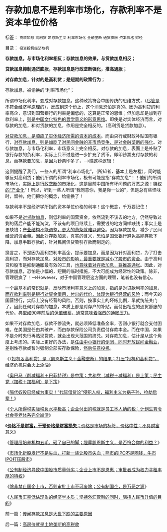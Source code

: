 # 存款加息不是利率市场化，存款利率不是资本单位价格

标签： `贷款加息` `高利贷` `凯恩斯主义` `利率市场化` `金融垄断` `通货膨胀` `资本价格` `财经` 

目录： `投资投机经济危机`

**存款加息，与市场化利率相反；存款加息的效果，与贷款加息相反；**

**贷款加息抑制通货膨胀，存款加息是行政垄断强化，推高通胀；**

**对存款加息，针对的是高利贷；是短期的政策行为**；

存款加息，被偷换的“利率市场化”；



所谓市场化利率，变成对存款加息。这种政策符合中国传统的思维方式，（[尽管是不符合经济学原理](../../../2010/6/8/免费的午餐？国民可以接受存款风险吗？.md)的），反应到这个份上，这个消息恐怕是真的。因为高利贷的利率高企，意识到国营银行的利率是偏低的，这算是正常的思维；但加息却是加到存款利率上，[则是中国文化特色的哲学意义的形意思维](../../../2009/4/17/形意思维：科学类思维和哲学类思维的根本区别.md)。即使是对实体经济而言，对存款的加息，和对贷款的加息，作用是完全相反的。（高利贷是贷款加息）。

[对贷款加息，是顺应了实体经济所需的资本的成本](../../../2011/1/17/广场协议德国马克和日元的冰火两重天.md)。而由央行或财政补贴国有银行，[对存款加息，则是加剧了对民间金融的非市场竞争，是对金融垄断的强化](../../../2011/8/28/犹太人从来没有控制欧洲的经济命脉.md)。对存款加息，与市场化利率，市场意义上完全相反。对存款的加息，表面上是补贴了银行存款的负利率，实际上只不过是进一步扩充了货币。即印钞票支付存款的利息，而存款要加息，是因为钞票印多了，——>瞧这种逻辑！



这倒提醒了我们，一些人的所谓“利率市场化”，（所知者，基本上是左棍），同时能够反对高利贷；他们所谓的利率市场化，极有可能是指“存款加息”！！他们的所谓市场化，[实际上是行政垄断的市场化](../../../2009/7/21/混水便于摸鱼，特权等于产权.md)，这是目前中国所有坏问题的万恶之源！[特权的“产业化](../../../2009/7/31/特权的经济学含义及利益演绎.md)”！所以，听到一些人所谓“我同意你，我是你一伙的”，但是总有些怪味时，留神，他们把你的概念，给偷换了！



存款利率不是经济学所指的资本单位价格的利率！这个概念，千万要记住！



如果不是[对贷款加息](../../../2010/11/22/加息恐怕难免；责任不在现政策.md)，则低利率的国营资金，依然流到不该去的地方，仍然导致过剩的落后产能不能淘汰，不该有的项目继续上，需要钱的地方同样缺钱；事实上是更缺钱；[产业结构不能调整，更大的萧条就难以避免](../../../2010/4/24/生产供给和消费需求严重失衡，中国或将步入大萧条.md)。因为存款加息，减少了民间经营的资金量。因此对存款加息，真实的含义，恐怕是国营银行避免高能存款下降，加息争取存款的，针对民间信贷吸引存款而制定的。

换言之，不是因为高利贷利率高企，提示要加息，而是因为针对高利贷，为了打击高利贷，而对存款加息。[对股市的影响，最重要就是减小了股市的资金](../../../2011/7/1/A股合理的市盈率应是无限高.md)。由于高利贷和股市是抑制通胀最有效的工具，[也意味着对存款加息，将推高通胀](../../../2011/10/9/&quot;零和投机&quot;的贡献，高利贷是最核心的价格信号.md)。因此，对存款加息，恐怕是小幅的，短期的临时措施，不大可能成为经常性的政策。除非，管理层疯了！——>However，对于中国管理层这方面的理智，笔者也没有信心。

一个最基本的常识就是，反映市场利率意义上的加息，指的是对贷款利率的加息，[而存款利率则是银行对资金借用，付出的代价，体现为银行经营的风险](../../../2011/6/23/高利贷是风险投资；有息存款的本质就是高利贷；.md)；而今天的国营银行，实际上没有经营的风险。否则，按事实上的坏帐比例，早就统统关门了。因此任何对存款的加息，本质上都是对存户的补贴，而付出相应的通货膨胀的代价。典[型如90年前后的保值储蓄，通常意味着强烈的通胀压力](../../../2011/6/22/保值储蓄不可行；负利率不应干预存款利息.md)。



如果不对存款加息，存款不停流失，就必须降低准备金率，否则小银行就会支付困难。在美国是任由其破产，而由存款保险公司负责偿付存款本金。而在中国，如果不是介时央行再贴现贷款，就会出现大范围的挤兑。对存款加息，估计是从这个角度上考虑的。实际上更好的办法，是[任由中小银行的倒闭，同时开放民间金融业](../../../2009/8/13/改革关键的战区是银行造小造强承担责任的改革.md)，差别性存款或暂时强制全部买存款保险，[然后任意投机](../../../2010/1/28/投机如何才能危害社会？.md)。

《（[投机＆高利贷）是（凯恩斯主义＋金融垄断）的结果；打压“投机和高利贷”，经济危机只会火上添油](../../../2011/9/21/打压“投机和高利贷”，经济危机只会火上添油.md)》

《[奥巴马（削减福利＋巴菲特税）是中策；共和党（减税＋减福利）是上策；民主党（加税＋加福利）是下策](../../../2011/9/21/奥巴马（削减福利＋巴菲特税）是中策；巴菲特税尚算合理.md)》

《[隔代奴役已经成为事实！“代际借贷论”侵犯人权，福利主义为祸子孙，抢劫后辈！](../../../2011/9/21/隔代奴役！通向中世纪地狱的大门向欧美打开.md)》

《[个人所得税实际税负水平极高；企业付出的税就是员工本人纳的税；计划生育令社会养老体系完全崩溃](../../../2011/9/21/工薪所得税负可能世界第一！计划生育让养老体系崩溃！.md)》

《[**价格不是财富，干预价格是财富损失**；价格是市场的标签，价格中性；不具财富意义](../../../2011/9/26/价格不是财富，“价格干预”是财富损失.md)》

《[管理层培养机构五毛，砸了自已的脚；埋葬凯恩斯主义，是否符合你的利益？](../../../2011/9/28/埋葬凯恩斯主义，是否符合你的利益？.md)》

《[市场化新股发行不是失血，打新一族让股市失血；熊市的IPO不是圈钱，牛市IPO打压股市](../../../2011/10/13/熊市的IPO不是圈钱，坚持新股市场化发行才有牛市.md)》

《[公有制经济导致中国股市质量低劣；企业上市不是恩惠；审批者成为权力寻租丰厚的特权](../../../2011/10/13/公有制经济成分，令股市质量低劣.md)》

《[除非禁止国企上市，否则审批上市不可废除；公有制国企，是万恶之源](../../../2011/10/13/禁止国企IPO，才能实现自由登记上市.md)》

《[人民币汇率低估现象的经济学本质；坚持外汇管制的同时，阻挠人民币升值的目的](../../../2011/10/14/人民币低估的经济学本质，看仇美的都是什么人？.md)》

前一篇：[传闻存款加息是大盘下跌的主要原因](../../../2011/10/18/传闻存款加息是大盘下跌的主要原因.md)

后一篇：[高房价就是土地垄断的高税收](../../../2011/10/18/高房价就是土地垄断的高税收.md)